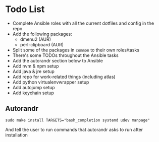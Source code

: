 # Todo List

* Complete Ansible roles with all the current dotfiles and config in the repo
* Add the following packages:
    * dmenu2 (AUR)
    * perl-clipboard (AUR)
* Split some of the packages in `common` to their own roles/tasks
* There's some TODOs throughout the Ansible tasks
* Add the autorandr section below to Ansible
* Add nvm & npm setup
* Add java & jre setup
* Add repo for work-related things (including atlas)
* Add python virtualenvwrapper setup
* Add autojump setup
* Add keychain setup

## Autorandr

`sudo make install TARGETS="bash_completion systemd udev manpage"`

And tell the user to run commands that autorandr asks to run after installation
